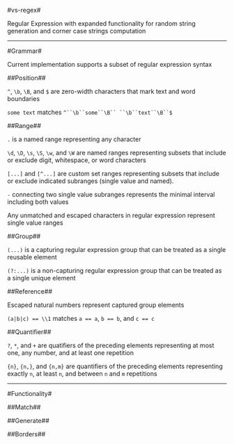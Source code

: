 #vs-regex#

Regular Expression with expanded functionality for random string generation and corner case strings computation


* * *


#Grammar#

Current implementation supports a subset of regular expression syntax

##Position##

`^`, `\b`, `\B`, and `$` are zero-width characters that mark text and word boundaries

`some text` matches `^``\b``some``\B`` ``\b``text``\B``$`

##Range##

`.` is a named range representing any character

`\d`, `\D`, `\s`, `\S`, `\w`, and `\W` are named ranges representing subsets that include or exclude digit, whitespace, or word characters

`[...]` and `[^...]` are custom set ranges representing subsets that include or exclude indicated subranges (single value and named).

`-` connecting two single value subranges represents the minimal interval including both values

Any unmatched and escaped characters in regular expression represent single value ranges

##Group##

`(...)` is a capturing regular expression group that can be treated as a single reusable element

`(?:...)` is a non-capturing regular expression group that can be treated as a single unique element

##Reference##

Escaped natural numbers represent captured group elements

`(a|b|c) == \\1` matches `a == a`, `b == b`, and `c == c`

##Quantifier##

`?`, `*`, and `+` are quatifiers of the preceding elements representing at most one, any number, and at least one repetition

`{n}`, `{n,}`, and `{n,m}` are quantifiers of the preceding elements representing exactly `n`, at least `n`, and between `n` and `m` repetitions


* * *


#Functionality#

##Match##

##Generate##

##Borders##
